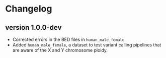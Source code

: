 Changelog
==========

<!--

Newest changes should be on top.

This document is user facing. Please word the changes in such a way
that users understand how the changes affect the new version.
-->
version 1.0.0-dev
-----------------
+ Corrected errors in the BED files in `human_male_female`.
+ Added `human_male_female`, a dataset to test variant calling pipelines that
  are aware of the X and Y chromosome ploidy.
